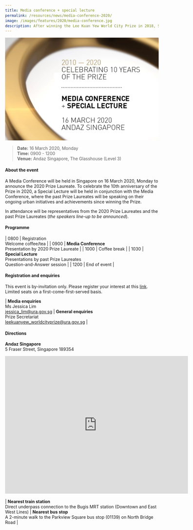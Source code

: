 ```yaml
---
title: Media conference + special lecture
permalink: /resources/news/media-conference-2020/
image: /images/features/2020/media-conference.jpg
description: After winning the Lee Kuan Yew World City Prize in 2018, Seoul in South Korea is going full speed ahead with new and ongoing urban regeneration initiatives to tackle emerging challenges. From innovative interventions to dampen rising housing prices, to a grand plan for greenery, Seoul is on a path to a safe and sustainable future.
---
```


![Media Conference](/images/features/2020/media-conference.jpg/)

> **Date:** 16 March 2020, Monday<br>
> **Time:** 0900 - 1200<br>
> **Venue:** Andaz Singapore, The Glasshouse (Level 3)

#### **About the event** 

A Media Conference will be held in Singapore on 16 March 2020, Monday to announce the 2020 Prize Laureate. To celebrate the 10th anniversary of the Prize in 2020, a Special Lecture will be held in conjunction with the Media Conference, where the past Prize Laureates will be speaking on their ongoing urban initiatives and achievements since winning the Prize. 

In attendance will be representatives from the 2020 Prize Laureates and the past Prize Laureates (*the speakers line-up to be announced*). 

#### **Programme**

| 0800 | Registration<br>Welcome coffee/tea |
| 0900 | **Media Conference**<br>Presentation by 2020 Prize Laureate | 
| 1000 | Coffee break |
| 1030 | **Special Lecture**<br>Presentations by past Prize Laureates<br>Question-and-Answer session | 
| 1200 | End of event |

#### **Registration and enquiries**

This event is by-invitation only. Please register your interest at this [link](www.google.com). Limited seats on a first-come-first-served basis.

| **Media enquiries**<br>Ms Jessica Lim<br>[jessica_lim@ura.gov.sg](mailto:jessica_lim@ura.gov.sg) | **General enquiries**<br>Prize Secretariat<br>[leekuanyew_worldcityprize@ura.gov.sg](mailto:leekuanyew_worldcityprize@ura.gov.sg) |

#### **Directions**

**Andaz Singapore**
<br>5 Fraser Street, Singapore 189354

<iframe src="https://www.google.com/maps/embed?pb=!1m18!1m12!1m3!1d3988.7926313699095!2d103.85554121443127!3d1.299206599052409!2m3!1f0!2f0!3f0!3m2!1i1024!2i768!4f13.1!3m3!1m2!1s0x31da19b021e9ce07%3A0x6f6afbcfba9af1c1!2sAndaz%20Singapore%20-%20a%20concept%20by%20Hyatt!5e0!3m2!1sen!2ssg!4v1579502553293!5m2!1sen!2ssg" width="600" height="450" frameborder="0" style="border:0;" allowfullscreen=""></iframe>

| **Nearest train station**<br>Direct underpass connection to the Bugis MRT station (Downtown and East West Lines) | **Nearest bus stop**<br>A 2-minute walk to the Parkview Square bus stop (01139) on North Bridge Road | 
